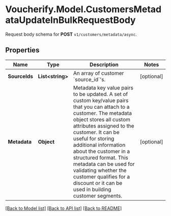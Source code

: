 # Voucherify.Model.CustomersMetadataUpdateInBulkRequestBody
Request body schema for **POST** `v1/customers/metadata/async`.

## Properties

Name | Type | Description | Notes
------------ | ------------- | ------------- | -------------
**SourceIds** | **List&lt;string&gt;** | An array of customer &#x60;source_id&#x60;&#39;s. | [optional] 
**Metadata** | **Object** | Metadata key value pairs to be updated. A set of custom key/value pairs that you can attach to a customer. The metadata object stores all custom attributes assigned to the customer. It can be useful for storing additional information about the customer in a structured format. This metadata can be used for validating whether the customer qualifies for a discount or it can be used in building customer segments. | [optional] 

[[Back to Model list]](../README.md#documentation-for-models) [[Back to API list]](../README.md#documentation-for-api-endpoints) [[Back to README]](../README.md)

